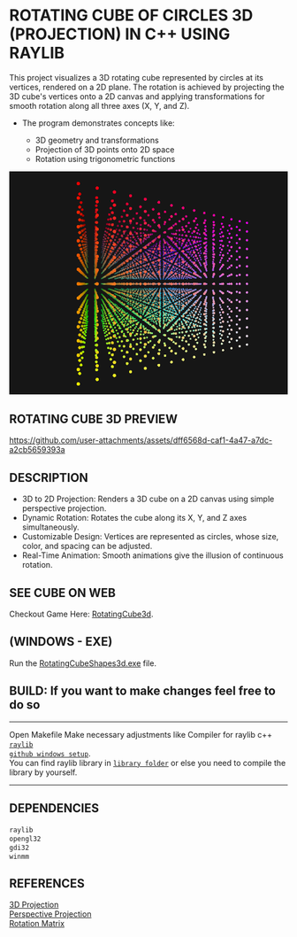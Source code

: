# ROTATING CUBE OF CIRCLES 3D (PROJECTION) IN C++ USING RAYLIB

This project visualizes a 3D rotating cube represented by circles at its vertices, rendered on a 2D plane. The rotation is achieved by projecting the 3D cube's vertices onto a 2D canvas and applying transformations for smooth rotation along all three axes (X, Y, and Z).

- The program demonstrates concepts like:

    - 3D geometry and transformations
    - Projection of 3D points onto 2D space
    - Rotation using trigonometric functions
 
 ![thumbnail](./RotatingCube3d.PNG)

## ROTATING CUBE 3D PREVIEW

https://github.com/user-attachments/assets/dff6568d-caf1-4a47-a7dc-a2cb5659393a


## DESCRIPTION
- 3D to 2D Projection: Renders a 3D cube on a 2D canvas using simple perspective projection.
- Dynamic Rotation: Rotates the cube along its X, Y, and Z axes simultaneously.
- Customizable Design: Vertices are represented as circles, whose size, color, and spacing can be adjusted.
- Real-Time Animation: Smooth animations give the illusion of continuous rotation.


## SEE CUBE ON WEB
Checkout Game Here: [RotatingCube3d](https://abhikumar45444.github.io/ROTATING-CUBE-3D/).

## (WINDOWS - EXE)
 Run the [RotatingCubeShapes3d.exe](./build) file.

## BUILD: If you want to make changes feel free to do so
***
Open Makefile
Make necessary adjustments like Compiler for raylib c++ <code>[raylib github windows setup](https://github.com/raysan5/raylib/wiki/Working-on-Windows)</code>.</br>
You can find raylib library in <code>[library folder](./lib)</code> or else you need to compile the library by yourself.
***

## DEPENDENCIES
```console
raylib
opengl32 
gdi32 
winmm
```

## REFERENCES
[3D Projection](https://en.wikipedia.org/wiki/3D_projection) </br>
[Perspective Projection](https://www.geeksforgeeks.org/perspective-projection-and-its-types/) </br>
[Rotation Matrix](https://en.wikipedia.org/wiki/Rotation_matrix) </br>
